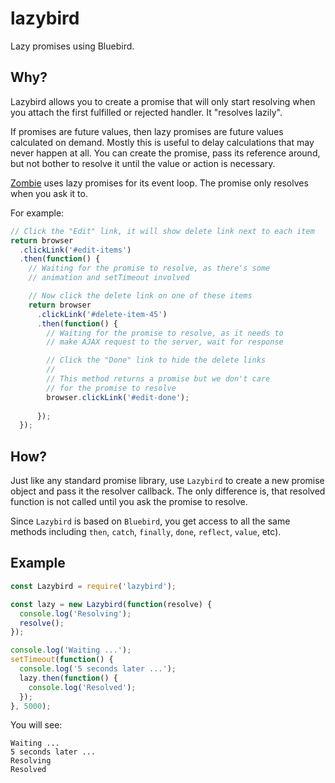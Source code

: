 # lazybird

Lazy promises using Bluebird.


## Why?

Lazybird allows you to create a promise that will only start resolving when you
attach the first fulfilled or rejected handler.  It "resolves lazily".

If promises are future values, then lazy promises are future values calculated
on demand.  Mostly this is useful to delay calculations that may never happen at
all.  You can create the promise, pass its reference around, but not bother to
resolve it until the value or action is necessary.

[Zombie](http://zombie.labnotes.org/) uses lazy promises for its event loop.
The promise only resolves when you ask it to.

For example:

```javascript
// Click the "Edit" link, it will show delete link next to each item
return browser
  .clickLink('#edit-items')
  .then(function() {
    // Waiting for the promise to resolve, as there's some
    // animation and setTimeout involved

    // Now click the delete link on one of these items
    return browser
      .clickLink('#delete-item-45')
      .then(function() {
        // Waiting for the promise to resolve, as it needs to
        // make AJAX request to the server, wait for response

        // Click the "Done" link to hide the delete links
        //
        // This method returns a promise but we don't care
        // for the promise to resolve
        browser.clickLink('#edit-done');
        
      });
  });

```


## How?

Just like any standard promise library, use `Lazybird` to create a new promise
object and pass it the resolver callback.  The only difference is, that resolved
function is not called until you ask the promise to resolve.

Since `Lazybird` is based on `Bluebird`, you get access to all the same methods
including `then`, `catch`, `finally`, `done`, `reflect`, `value`, etc).


## Example

```javascript
const Lazybird = require('lazybird');

const lazy = new Lazybird(function(resolve) {
  console.log('Resolving');
  resolve();
});

console.log('Waiting ...');
setTimeout(function() {
  console.log('5 seconds later ...');
  lazy.then(function() {
    console.log('Resolved');
  });
}, 5000);
```

You will see:

```
Waiting ...
5 seconds later ...
Resolving
Resolved
```


